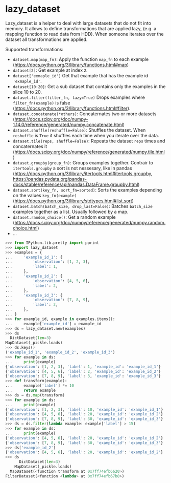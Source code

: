# lazy_dataset

Lazy_dataset is a helper to deal with large datasets that do not fit into memory.
It allows to define transformations that are applied lazy,
(e.g. a mapping function to read data from HDD). When someone iterates over the dataset all
transformations are applied.

Supported transformations:
 - `dataset.map(map_fn)`: Apply the function `map_fn` to each example (https://docs.python.org/3/library/functions.html#map)
 - `dataset[2]`: Get example at index `2`.
 - `dataset['exmaple_id']` Get that example that has the example id `'exmaple_id'`.
 - `dataset[10:20]`: Get a sub dataset that contains only the examples in the slice 10 to 20.
 - `dataset.filter(filter_fn, lazy=True)` Drops examples where `filter_fn(example)` is false (https://docs.python.org/3/library/functions.html#filter).
 - `dataset.concatenate(*others)`: Concaternates two or more datasets (https://docs.scipy.org/doc/numpy-1.14.0/reference/generated/numpy.concatenate.html)
 - `dataset.shuffle(reshuffle=False)`: Shuffles the dataset. When `reshuffle` is `True` it shuffles each time when you iterate over the data.
 - `dataset.tile(reps, shuffle=False)`: Repeats the dataset `reps` times and concaternates it (https://docs.scipy.org/doc/numpy/reference/generated/numpy.tile.html)
 - `dataset.groupby(group_fn)`: Groups examples together. Contrair to `itertools.groupby` a sort is not nessesary, like in pandas (https://docs.python.org/3/library/itertools.html#itertools.groupby, https://pandas.pydata.org/pandas-docs/stable/reference/api/pandas.DataFrame.groupby.html)
 - `dataset.sort(key_fn, sort_fn=sorted)`: Sorts the examples depending on the values `key_fn(example)` (https://docs.python.org/3/library/stdtypes.html#list.sort)
 - `dataset.batch(batch_size, drop_last=False)`: Batches `batch_size` examples together as a list. Usually followed by a map.
 - `dataset.random_choice()`: Get a random example (https://docs.scipy.org/doc/numpy/reference/generated/numpy.random.choice.html)
 - ...


```python
>>> from IPython.lib.pretty import pprint
>>> import lazy_dataset
>>> examples = {
...     'example_id_1': {
...         'observation': [1, 2, 3],
...         'label': 1,
...     },
...     'example_id_2': {
...         'observation': [4, 5, 6],
...         'label': 2,
...     },
...     'example_id_3': {
...         'observation': [7, 8, 9],
...         'label': 3,
...     },
... }
>>> for example_id, example in examples.items():
...     example['example_id'] = example_id
>>> ds = lazy_dataset.new(examples)
>>> ds
  DictDataset(len=3)
MapDataset(_pickle.loads)
>>> ds.keys()
('example_id_1', 'example_id_2', 'example_id_3')
>>> for example in ds:
...     print(example)
{'observation': [1, 2, 3], 'label': 1, 'example_id': 'example_id_1'}
{'observation': [4, 5, 6], 'label': 2, 'example_id': 'example_id_2'}
{'observation': [7, 8, 9], 'label': 3, 'example_id': 'example_id_3'}
>>> def transform(example):
...     example['label'] *= 10
...     return example
>>> ds = ds.map(transform)
>>> for example in ds:
...     print(example)
{'observation': [1, 2, 3], 'label': 10, 'example_id': 'example_id_1'}
{'observation': [4, 5, 6], 'label': 20, 'example_id': 'example_id_2'}
{'observation': [7, 8, 9], 'label': 30, 'example_id': 'example_id_3'}
>>> ds = ds.filter(lambda example: example['label'] > 15)
>>> for example in ds:
...     print(example)
{'observation': [4, 5, 6], 'label': 20, 'example_id': 'example_id_2'}
{'observation': [7, 8, 9], 'label': 30, 'example_id': 'example_id_3'}
>>> ds['example_id_2']
{'observation': [4, 5, 6], 'label': 20, 'example_id': 'example_id_2'}
>>> ds
      DictDataset(len=3)
    MapDataset(_pickle.loads)
  MapDataset(<function transform at 0x7ff74efb6620>)
FilterDataset(<function <lambda> at 0x7ff74efb67b8>)
```
